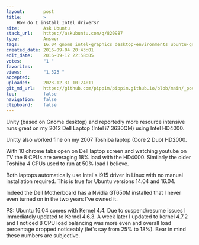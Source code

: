 ```yaml
---
layout:       post
title:        >
    How do I install Intel drivers?
site:         Ask Ubuntu
stack_url:    https://askubuntu.com/q/820987
type:         Answer
tags:         16.04 gnome intel-graphics desktop-environments ubuntu-gnome
created_date: 2016-09-04 20:43:01
edit_date:    2016-09-12 22:58:05
votes:        "1 "
favorites:    
views:        "1,323 "
accepted:     
uploaded:     2023-12-31 10:24:11
git_md_url:   https://github.com/pippim/pippim.github.io/blob/main/_posts/2016/2016-09-04-How-do-I-install-Intel-drivers_.md
toc:          false
navigation:   false
clipboard:    false
---
```


Unity (based on Gnome desktop) and reportedly more resource intensive runs great on my 2012 Dell Laptop (Intel i7 3630QM) using Intel HD4000.

Unitty also worked fine on my 2007 Toshiba laptop (Core 2 Duo) HD2000.

With 10 chrome tabs open on Dell laptop screen and watching youtube on TV the 8 CPUs are averaging 18% load with the HD4000. Similarly the older Toshiba 4 CPUs used to run at 50% load I believe. 

Both laptops automatically use Intel's i915 driver in Linux with no manual installation required. This is true for Ubuntu versions 14.04 and 16.04.

Indeed the Dell Motherboard has a Nvidia GT650M installed that I never even turned on in the two years I've owned it.

PS: Ubuntu 16.04 comes with Kernel 4.4. Due to suspend/resume issues I immediately updated to Kernel 4.6.3. A week later I updated to kernel 4.7.2 and I noticed 8 CPU load balancing was more even and overall load percentage dropped noticeably (let's say from 25% to 18%). Bear in mind these numbers are subjective.
